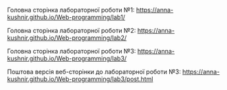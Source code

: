Головна сторінка лабораторної роботи №1:
https://anna-kushnir.github.io/Web-programming/lab1/

Головна сторінка лабораторної роботи №2:
https://anna-kushnir.github.io/Web-programming/lab2/

Головна сторінка лабораторної роботи №3:
https://anna-kushnir.github.io/Web-programming/lab3/

Поштова версія веб-сторінки до лабораторної роботи №3:
https://anna-kushnir.github.io/Web-programming/lab3/post.html
